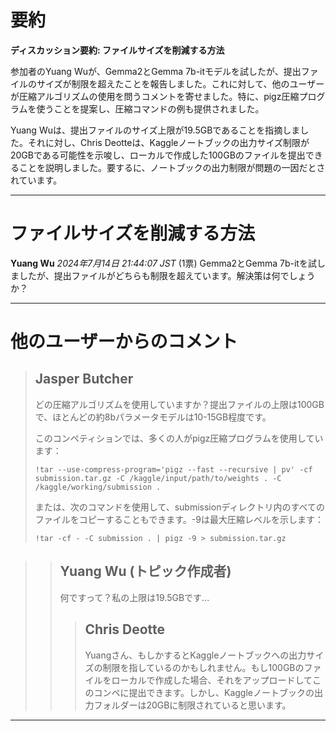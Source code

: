 # 要約 
**ディスカッション要約: ファイルサイズを削減する方法**

参加者のYuang Wuが、Gemma2とGemma 7b-itモデルを試したが、提出ファイルのサイズが制限を超えたことを報告しました。これに対して、他のユーザーが圧縮アルゴリズムの使用を問うコメントを寄せました。特に、pigz圧縮プログラムを使うことを提案し、圧縮コマンドの例も提供されました。

Yuang Wuは、提出ファイルのサイズ上限が19.5GBであることを指摘しました。それに対し、Chris Deotteは、Kaggleノートブックの出力サイズ制限が20GBである可能性を示唆し、ローカルで作成した100GBのファイルを提出できることを説明しました。要するに、ノートブックの出力制限が問題の一因だとされています。

---
# ファイルサイズを削減する方法
**Yuang Wu** *2024年7月14日 21:44:07 JST* (1票)
Gemma2とGemma 7b-itを試しましたが、提出ファイルがどちらも制限を超えています。解決策は何でしょうか？

---
# 他のユーザーからのコメント
> ## Jasper Butcher
> 
> どの圧縮アルゴリズムを使用していますか？提出ファイルの上限は100GBで、ほとんどの約8bパラメータモデルは10-15GB程度です。
> 
> このコンペティションでは、多くの人がpigz圧縮プログラムを使用しています：
> 
> ```
> !tar --use-compress-program='pigz --fast --recursive | pv' -cf submission.tar.gz -C /kaggle/input/path/to/weights . -C /kaggle/working/submission .
> ```
> 
> または、次のコマンドを使用して、submissionディレクトリ内のすべてのファイルをコピーすることもできます。-9は最大圧縮レベルを示します：
> 
> ```
> !tar -cf - -C submission . | pigz -9 > submission.tar.gz 
> ```

> 
> > ## Yuang Wu (トピック作成者)
> > 
> > 何ですって？私の上限は19.5GBです...
> > 
> > 
> > > ## Chris Deotte
> > > 
> > > Yuangさん、もしかするとKaggleノートブックへの出力サイズの制限を指しているのかもしれません。もし100GBのファイルをローカルで作成した場合、それをアップロードしてこのコンペに提出できます。しかし、Kaggleノートブックの出力フォルダーは20GBに制限されていると思います。
> > > 
> > > > 
---
